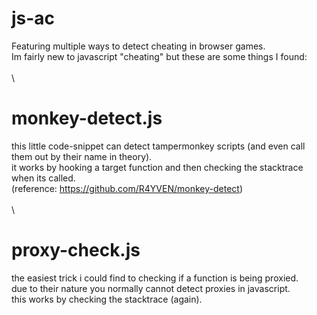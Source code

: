 # js-ac
Featuring multiple ways to detect cheating in browser games.\
Im fairly new to javascript "cheating" but these are some things I found:\
\
\
# monkey-detect.js
this little code-snippet can detect tampermonkey scripts (and even call them out by their name in theory).\
it works by hooking a target function and then checking the stacktrace when its called.\
(reference: https://github.com/R4YVEN/monkey-detect)\
\
\
# proxy-check.js
the easiest trick i could find to checking if a function is being proxied.\
due to their nature you normally cannot detect proxies in javascript.\
this works by checking the stacktrace (again).
